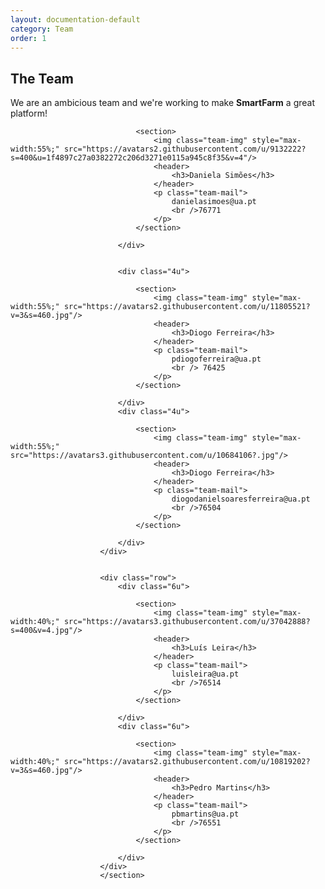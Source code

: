 ```yaml
---
layout: documentation-default
category: Team
order: 1
---
```


## The Team

We are an ambicious team and we're working to make **SmartFarm**
a great platform!

<section class="wrapper style1 special">
<div class="row">
                            <div class="4u">

                                <section>
                                    <img class="team-img" style="max-width:55%;" src="https://avatars2.githubusercontent.com/u/9132222?s=400&u=1f4897c27a0382272c206d3271e0115a945c8f35&v=4"/>
                                    <header>
                                        <h3>Daniela Simões</h3>
                                    </header>
                                    <p class="team-mail">
                                        danielasimoes@ua.pt
                                        <br />76771
                                    </p>
                                </section>

                            </div>


                            <div class="4u">

                                <section>
                                    <img class="team-img" style="max-width:55%;" src="https://avatars2.githubusercontent.com/u/11805521?v=3&s=460.jpg"/>
                                    <header>
                                        <h3>Diogo Ferreira</h3>
                                    </header>
                                    <p class="team-mail">
                                        pdiogoferreira@ua.pt
                                        <br /> 76425
                                    </p>
                                </section>

                            </div>
                            <div class="4u">

                                <section>
                                    <img class="team-img" style="max-width:55%;" src="https://avatars3.githubusercontent.com/u/10684106?.jpg"/>
                                    <header>
                                        <h3>Diogo Ferreira</h3>
                                    </header>
                                    <p class="team-mail">
                                        diogodanielsoaresferreira@ua.pt
                                        <br />76504
                                    </p>
                                </section>

                            </div>
                        </div>


                        <div class="row">
                            <div class="6u">

                                <section>
                                    <img class="team-img" style="max-width:40%;" src="https://avatars3.githubusercontent.com/u/37042888?s=400&v=4.jpg"/>
                                    <header>
                                        <h3>Luís Leira</h3>
                                    </header>
                                    <p class="team-mail">
                                        luisleira@ua.pt
                                        <br />76514
                                    </p>
                                </section>

                            </div>
                            <div class="6u">

                                <section>
                                    <img class="team-img" style="max-width:40%;" src="https://avatars2.githubusercontent.com/u/10819202?v=3&s=460.jpg"/>
                                    <header>
                                        <h3>Pedro Martins</h3>
                                    </header>
                                    <p class="team-mail">
                                        pbmartins@ua.pt
                                        <br />76551
                                    </p>
                                </section>

                            </div>
                        </div>
                        </section>